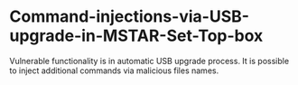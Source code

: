 # Command-injections-via-USB-upgrade-in-MSTAR-Set-Top-box
Vulnerable functionality is in automatic USB upgrade process. It is possible to inject additional commands via malicious files names. 
